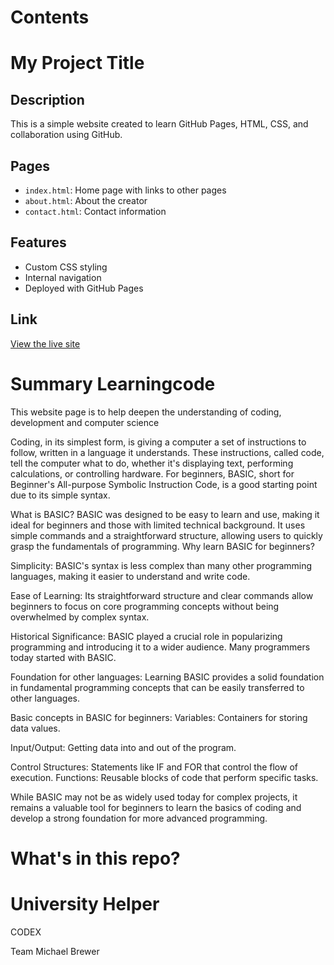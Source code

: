 
# Contents





# My Project Title

## Description
This is a simple website created to learn GitHub Pages, HTML, CSS, and collaboration using GitHub.

## Pages
- `index.html`: Home page with links to other pages
- `about.html`: About the creator
- `contact.html`: Contact information

## Features
- Custom CSS styling
- Internal navigation
- Deployed with GitHub Pages

## Link
[View the live site](https://numtrix.github.io/Learningcode/)














#  Summary Learningcode
This website page is to help deepen the understanding of coding, development and computer science 


Coding, in its simplest form, is giving a computer a set of instructions to follow, written in a language it understands. These instructions, called code, tell the computer what to do, whether it's displaying text, performing calculations, or controlling hardware. For beginners, BASIC, short for Beginner's All-purpose Symbolic Instruction Code, is a good starting point due to its simple syntax. 



What is BASIC?
BASIC was designed to be easy to learn and use, making it ideal for beginners and those with limited technical background. It uses simple commands and a straightforward structure, allowing users to quickly grasp the fundamentals of programming. 
Why learn BASIC for beginners?



Simplicity:
BASIC's syntax is less complex than many other programming languages, making it easier to understand and write code.


Ease of Learning:
Its straightforward structure and clear commands allow beginners to focus on core programming concepts without being overwhelmed by complex syntax.

Historical Significance:
BASIC played a crucial role in popularizing programming and introducing it to a wider audience. Many programmers today started with BASIC.

Foundation for other languages:
Learning BASIC provides a solid foundation in fundamental programming concepts that can be easily transferred to other languages. 

Basic concepts in BASIC for beginners:
Variables: Containers for storing data values.

Input/Output: Getting data into and out of the program.

Control Structures: Statements like IF and FOR that control the flow of execution.
Functions: Reusable blocks of code that perform specific tasks. 

While BASIC may not be as widely used today for complex projects, it remains a valuable tool for beginners to learn the basics of coding and develop a strong foundation for more advanced programming. 


# What's in this repo?


# University Helper 
CODEX

Team
Michael Brewer


